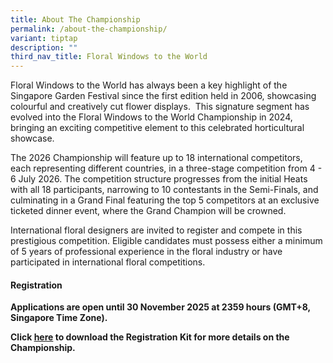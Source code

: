 ```yaml
---
title: About The Championship
permalink: /about-the-championship/
variant: tiptap
description: ""
third_nav_title: Floral Windows to the World
---
```

<p>Floral Windows to the World has always been a key highlight of the Singapore
Garden Festival since the first edition held in 2006, showcasing colourful
and creatively cut flower displays. &nbsp;This signature segment has evolved
into the Floral Windows to the World Championship in 2024, bringing an
exciting competitive element to this celebrated horticultural showcase.</p>
<p>The 2026 Championship will feature up to 18 international competitors,
each representing different countries, in a three-stage competition from
4 - 6 July 2026. The competition structure progresses from the initial
Heats with all 18 participants, narrowing to 10 contestants in the Semi-Finals,
and culminating in a Grand Final featuring the top 5 competitors at an
exclusive ticketed dinner event, where the Grand Champion will be crowned.</p>
<p>International floral designers are invited to register and compete in
this prestigious competition. Eligible candidates must possess either a
minimum of 5 years of professional experience in the floral industry or
have participated in international floral competitions.</p>
<p></p>
<h4><strong>Registration</strong></h4>
<p><strong>Applications are open until 30 November 2025 at 2359 hours (GMT+8, Singapore Time Zone).</strong>
</p>
<p><strong>Click <a href="/files/sgf2026_floral_windows_to_the_world_championship_reg_kit.pdf" rel="noopener noreferrer nofollow" target="_blank">here</a> to download the Registration Kit for more details on the Championship.</strong>
</p>